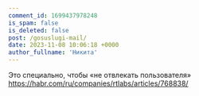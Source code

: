 ```yaml
---
comment_id: 1699437978248
is_spam: false
is_deleted: false
post: /gosuslugi-mail/
date: 2023-11-08 10:06:18 +0000
author_fullname: 'Никита'
---
```


Это специально, чтобы «не отвлекать пользователя» https://habr.com/ru/companies/rtlabs/articles/768838/
